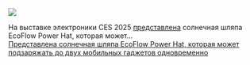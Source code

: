 <!--2025-01-08 07:46:15-->
<div class="yb">
  <div class="rss smaller1 habr"><img src="https://habrastorage.org/getpro/habr/upload_files/bdc/dda/840/bdcdda8401de812319b34aed5a8b6b46.jpeg" /><p>На&nbsp;выставке электроники CES 2025&nbsp;<a href="https://www.engadget.com/wearables/ecoflows-solar-hat-is-better-for-the-planet-than-your-style-203358237.html" rel="noopener noreferrer nofollow">представлена</a> солнечная шляпа EcoFlow Power Hat, которая может... <br><a class="light" href="https://habr.com/ru/news/872150/?utm_source=habrahabr&utm_medium=rss&utm_campaign=872150">Представлена солнечная шляпа EcoFlow Power Hat, которая может подзаряжать до двух мобильных гаджетов одновременно</a></div>
</div>
